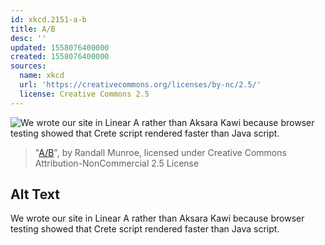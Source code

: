 ```yaml
---
id: xkcd.2151-a-b
title: A/B
desc: ''
updated: 1558076400000
created: 1558076400000
sources:
  name: xkcd
  url: 'https://creativecommons.org/licenses/by-nc/2.5/'
  license: Creative Commons 2.5
---
```

![We wrote our site in Linear A rather than Aksara Kawi because browser testing showed that Crete script rendered faster than Java script.](https://imgs.xkcd.com/comics/a_b.png)
> "[A/B](https://xkcd.com/2151/)", by Randall Munroe, licensed under Creative Commons Attribution-NonCommercial 2.5 License

## Alt Text
We wrote our site in Linear A rather than Aksara Kawi because browser testing showed that Crete script rendered faster than Java script.
